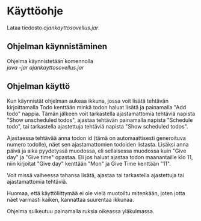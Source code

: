 # Käyttöohje

Lataa tiedosto _ajankayttosovellus.jar_.

## Ohjelman käynnistäminen

Ohjelma käynnistetään komennolla   
_java -jar ajankayttosovellus.jar_  

## Ohjelman käyttö
Kun käynnistät ohjelman aukeaa ikkuna, jossa voit lisätä tehtävän kirjoittamalla Todo kenttään minkä todon haluat lisätä ja painamalla "Add todo" nappia. Tämän jälkeen voit tarkastella ajastamattomia tehtäviä napista "Show unscheduled todos", ajastaa tehtävän painamalla napista "Schedule todo", tai tarkastella ajastettuja tehtäviä napista "Show scheduled todos".   
  
Ajastaessa tehtävää anna todon id (tämä on automaattisesti generoituva numero todolle), näet sen ajastamattomien todoiden listasta. Lisäksi anna päivä ja aika pyydetyssä muodossa, eli sellaisessa muodossa kuin "Give day" ja "Give time" opastaa. Eli jos haluat ajastaa todon maanantaille klo 11, niin kirjoitat "Give day" kenttään "Mon" ja Give Time kenttään "11".

Voit missä vaiheessa tahansa lisätä, ajastaa tai tarkastella ajastettuja tai ajastamattomia tehtäviä.  

Huomaa, että käyttöliittymää ei ole vielä muotoiltu mitenkään, joten jotta näet varmasti kaiken, kannattaa suurentaa ikkunaa.   

Ohjelma sulkeutuu painamalla ruksia oikeassa yläkulmassa. 
